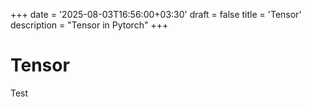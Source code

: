+++
date = '2025-08-03T16:56:00+03:30'
draft = false
title = 'Tensor'
description = "Tensor in Pytorch"
+++

# Tensor

Test
